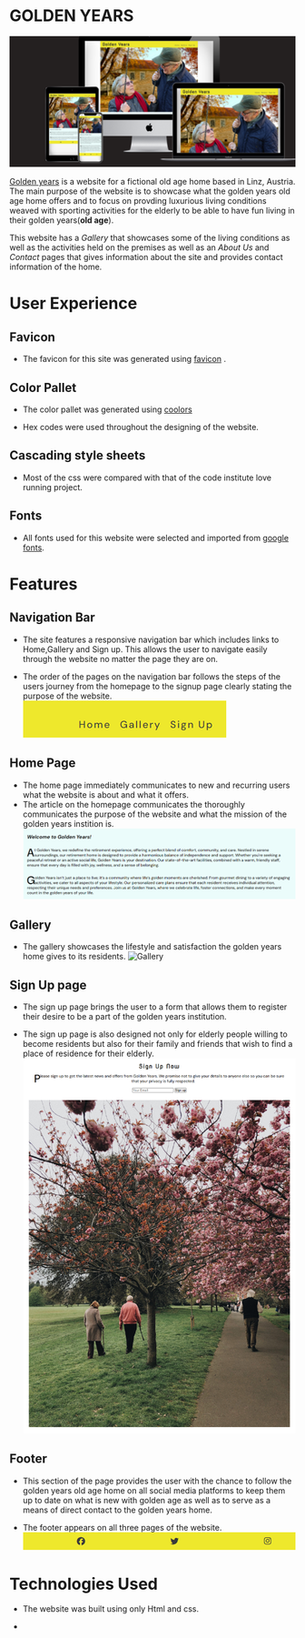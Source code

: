 # GOLDEN YEARS
![Golden Years](https://github.com/Ashiesamuel12/Golden-Years/blob/f083c7d15703a71dd01ec48813b9782ea6d88489/assets/images/golden-years.png)

[Golden years](https://ashiesamuel12.github.io/Golden-Years/) is a website for a fictional old age home based in Linz, Austria. The main purpose of the website is to showcase what the golden years old age home offers and to focus on provding luxurious living conditions weaved with sporting activities for the elderly to be able to have fun living in their golden years(**old age**).

This website has a *Gallery* that showcases some of the living conditions as well as the activities held on the premises as well as an *About Us* and *Contact* pages that gives information about the site and provides contact information of the home.


# User Experience

## Favicon

+ The favicon for this site was generated using [favicon](http://favicon.io) .

## Color Pallet

+ The color pallet was generated using [coolors](http://coolors.co)

+ Hex codes were used throughout the designing of the website.

## Cascading style sheets

+ Most of the css were compared with that of the code institute love running project.

## Fonts

+ All fonts used for this website were selected and imported from [google fonts](https://googlefonts.com).

# Features

## Navigation Bar

+ The site features a responsive navigation bar which includes links to Home,Gallery and Sign up. This allows the user to navigate easily through the website no matter the page they are on.

+ The order of the pages on the navigation bar follows the steps of the users journey from the homepage to the signup page clearly stating the purpose of the website. 
![Nav bar](https://github.com/Ashiesamuel12/Golden-Years/blob/95ecbc84a64b3be9b3d38f7ed21ea312516384ac/readme/navbar-image.png)

## Home Page

+ The home page immediately communicates to new and recurring users what the website is about and what it offers.
+ The article on the homepage communicates the thoroughly communicates the purpose of the website and what the mission of the golden years instition is.
![Article on homepage](https://github.com/Ashiesamuel12/Golden-Years/blob/fcd97768d95bcaf8108c9998863d000bb895e324/readme/Article.png)

## Gallery

+ The gallery showcases the lifestyle and satisfaction the golden years home gives to its residents.
![Gallery](https://github.com/Ashiesamuel12/Golden-Years/blob/fcd97768d95bcaf8108c9998863d000bb895e324/readme/gallery-image.png)

## Sign Up page

+ The sign up page brings the user to a form that allows them to register their desire to be a part of the golden years institution.

+ The sign up page is also designed not only for elderly people willing to become residents but also for their family and friends that wish to find a place of residence for their elderly.
![Sign up page](https://github.com/Ashiesamuel12/Golden-Years/blob/fcd97768d95bcaf8108c9998863d000bb895e324/readme/sign-up.png)

## Footer

+ This section of the page provides the user with the chance to follow the golden years old age home on all social media platforms to keep them up to date on what is new with golden age as well as to serve as a means of direct contact to the golden years home.

+ The footer appears on all three pages of the  website.
![Footer](https://github.com/Ashiesamuel12/Golden-Years/blob/fcd97768d95bcaf8108c9998863d000bb895e324/readme/social-media.png)

# Technologies Used
+ The website was built using only Html and css.

+ 
